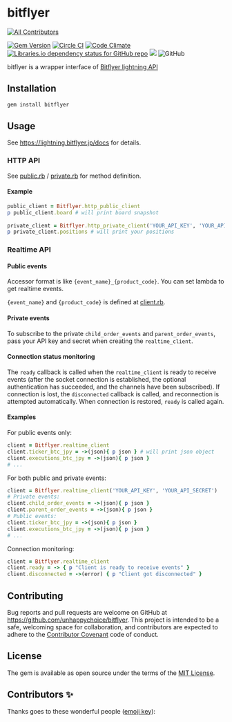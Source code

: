 
# bitflyer
<!-- ALL-CONTRIBUTORS-BADGE:START - Do not remove or modify this section -->
[![All Contributors](https://img.shields.io/badge/all_contributors-4-orange.svg?style=flat-square)](#contributors-)
<!-- ALL-CONTRIBUTORS-BADGE:END -->
[![Gem Version](https://badge.fury.io/rb/bitflyer.svg)](https://badge.fury.io/rb/bitflyer)
[![Circle CI](https://circleci.com/gh/unhappychoice/bitflyer.svg?style=shield)](https://circleci.com/gh/unhappychoice/bitflyer)
[![Code Climate](https://codeclimate.com/github/unhappychoice/bitflyer/badges/gpa.svg)](https://codeclimate.com/github/unhappychoice/bitflyer)
[![Libraries.io dependency status for GitHub repo](https://img.shields.io/librariesio/github/unhappychoice/bitflyer.svg)](https://libraries.io/github/unhappychoice/bitflyer)
![](http://ruby-gem-downloads-badge.herokuapp.com/bitflyer?type=total)
![GitHub](https://img.shields.io/github/license/unhappychoice/bitflyer.svg)

bitflyer is a wrapper interface of [Bitflyer lightning API](https://lightning.bitflyer.jp/docs)  

## Installation

```sh
gem install bitflyer
```

## Usage

See https://lightning.bitflyer.jp/docs for details.

### HTTP API

See [public.rb](./lib/bitflyer/http/public.rb) / [private.rb](./lib/bitflyer/http/private.rb) for method definition.

#### Example

```ruby 
public_client = Bitflyer.http_public_client
p public_client.board # will print board snapshot
 
private_client = Bitflyer.http_private_client('YOUR_API_KEY', 'YOUR_API_SECRET')
p private_client.positions # will print your positions
```

### Realtime API

#### Public events

Accessor format is like `{event_name}_{product_code}`.
You can set lambda to get realtime events.

`{event_name}` and `{product_code}` is defined at [client.rb](./lib/bitflyer/realtime/client.rb).

#### Private events

To subscribe to the private `child_order_events` and `parent_order_events`, pass your API key and secret when creating the `realtime_client`.

#### Connection status monitoring

The `ready` callback is called when the `realtime_client` is ready to receive events (after the socket connection is established, the optional authentication has succeeded, and the channels have been subscribed). If connection is lost, the `disconnected` callback is called, and reconnection is attempted automatically. When connection is restored, `ready` is called again.

#### Examples

For public events only:
```ruby
client = Bitflyer.realtime_client
client.ticker_btc_jpy = ->(json){ p json } # will print json object
client.executions_btc_jpy = ->(json){ p json }
# ...
```

For both public and private events:
```ruby
client = Bitflyer.realtime_client('YOUR_API_KEY', 'YOUR_API_SECRET')
# Private events:
client.child_order_events = ->(json){ p json }
client.parent_order_events = ->(json){ p json }
# Public events:
client.ticker_btc_jpy = ->(json){ p json }
client.executions_btc_jpy = ->(json){ p json }
# ...
```

Connection monitoring:
```ruby
client = Bitflyer.realtime_client
client.ready = -> { p "Client is ready to receive events" }
client.disconnected = ->(error) { p "Client got disconnected" }
```



## Contributing

Bug reports and pull requests are welcome on GitHub at https://github.com/unhappychoice/bitflyer. This project is intended to be a safe, welcoming space for collaboration, and contributors are expected to adhere to the [Contributor Covenant](http://contributor-covenant.org) code of conduct.


## License

The gem is available as open source under the terms of the [MIT License](http://opensource.org/licenses/MIT).


## Contributors ✨

Thanks goes to these wonderful people ([emoji key](https://allcontributors.org/docs/en/emoji-key)):

<!-- ALL-CONTRIBUTORS-LIST:START - Do not remove or modify this section -->